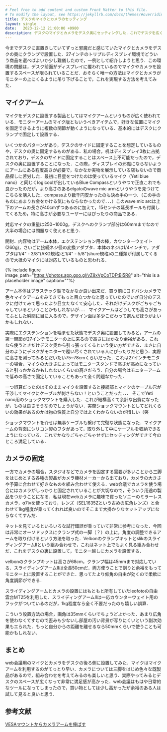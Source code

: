 ```yaml
---
# Feel free to add content and custom Front Matter to this file.
# To modify the layout, see https://jekyllrb.com/docs/themes/#overriding-theme-defaults
title: デスクのマイクとカメラのセッティング
layout: single
date:   2023-12-12 21:00:00 +0900
description: デスクのマイクとカメラをデスク奥にセッティングした．これでデスクを広く使うことができる．
---
```


今までデスクに直置きしていてずっと邪魔だと感じていたマイクとカメラをデスクの奥にクランプで設置した．27インチのトリプルディスプレイ環境でどういう商品を選べばよいか少し難儀したので，一例として紹介しようと思う．この環境の問題は，デスク前面がディスプレイに覆われているのでマイクやカメラを設置するスペースが限られていることだ．おそらく唯一の方法はマイクとカメラがモニターの上にくるように吊り下げることで，これを実現する方法を考えてみた．


## マイクアーム

マイクをデスクに設置する製品としてはマイクアームというものが広く使われている．モニターアームのマイク版ともいうべきアイテムで，好きな位置にマイクを固定できるように複数の関節が動くようになっている．基本的にはデスクにクランプで固定して設置する．

いくつかのパターンがあり，デスクのサイドに固定することを想定しているものや，デスクの奥に固定するものがある．私の場合，机はディスプレイ3枚に占拠されており，デスクのサイドに固定することはスペース上不可能だったので，デスクの奥に設置することになった．この際，ディスプレイの邪魔にならないようにアームにある程度高さが必要で，なかなか実物を展示している店もないので商品探しに苦労した．最初に目星をつけたのは使っているマイク（Yeti blue nano）と同じくlogicoolが出しているBlue Compassというやつで正直これでも良かったのだが，より高さのあるelgatoのwave mic armというやつを見つけてこちらを購入した．compassより数千円安かったのも決め手の一つ．（この手のものにあまりお金をかける気にもならなかったので．．．）このwave mic arcは上下のアームの長さが40cmずつあるのに加えて，15センチの延長ポールも付属してくるため，特に高さが必要なユーザーにはぴったりの商品である．

対応マイクの重量は250~1000g，デスクへのクランプ部分は60mmまでなので大半の場合には問題なく使えると思う．

開封．内容物はアーム本体，エクステンション用の棒，カウンターウェイト(260g)，さいごに接続ネジ径の変換アダプタ．本体のネジは1/4インチで，アダプタは1/4" - 3/8"(AKG規格)と1/4" - 5/8"(shure規格)の二種類が付属してくるので大抵のマイクには対応しているものと思われる．

{% include figure image_path="https://photos.app.goo.gl/vZ8xVpCoTDFtBi5R8" alt="this is a placeholder image" caption=""%}

アーム本体はプラスチック製でなかなか良い出来だ．買う前にヨドバシカメラで色々マイクアームをみてきてもっと目立つかなと思っていたのでいざ自分のデスクに付けてみて思ったより目立たなくて安心した．それだけデスクがごちゃごちゃしているということかもしれないが．．． マイクアームはどうしても高さがあってふとした瞬間に目に入るので，デザイン面は多少こだわって選んだほうがよいかもしれない．



実際にエクステンションを噛ませた状態でデスク奥に設置してみると，アームの第一関節が27インチモニターの上に来るので高さにはかなり余裕がある．これなら使うときだけデスク奥から引っ張ってくるという使い方ができる．まさに自分のようにデスクがモニターで覆い尽くされている人にぴったりだと思う．実際に高さを測ってみるとだいたい75~78cmくらいだった．これは27インチモニターの場合，マイクの大きさによってはモニタースタンドで高さが高めになっていると引っかかるかもしれないくらいの高さだろう．自分の場合はモニターアームで低めの高さで固定していることもあって全く問題なかった．


一つ誤算だったのはそのままマイクを設置すると接続部とマイクのケーブル穴が干渉してマイクにケーブルが刺さらない！ということだった．．． そこでYeti nano用のショックマウントを購入した．これが結構高くて余計な出費になったが，ものは良さそうなのでしょうがない．実際ショックマウントとしてどれくらいの効果があるのかは物の性質上自分ではよくわからないのが惜しい（笑


ショックマウントを介せば無事ケーブルも繋げて完璧な状態になった．マイクアームの背面にシリコン製のフタがあって，取り外して中にケーブルを収納できるようになっている．これでかなりごちゃごちゃせずにセッティングができて今のところ満足している．



## カメラの固定

一方でカメラの場合，スタジオなどでカメラを固定する需要が多いことから三脚をはじめとする各種の製品がカメラ機材メーカーから出ており，カメラの大きさや予算に合わせて好きなものを組み合わせて使える．web会議でカメラを使う場合にはカメラがしっかりと固定されていることが大切なので，そういう用途の製品をつかうことになる．私は現在webカメラに趣味で買ったソニーのミラーレスカメラ，α7ivを使っており，レンズ（SEL1635Zという古めの広角レンズ）と合わせて1kg程度が乗ってくれれば良いのでそこまで大掛かりなセットアップにならなくてすんだ．

ネットを見ているといろいろな試行錯誤が乗っていて非常に参考になった．今回は非常にオーソドックスにクランプ式の一脚（？）の上に，角度の調整できるアームを取り付けるという方法を取った．VelbonのクランプキットとslikのスライディングアームIIという組み合わせで，これはネット上でもよく見る組み合わせだ．これをデスクの裏に設置して，モニター越しにカメラを設置する．

velbonのクランプキットは高さが68cm，クランプ幅は45mmまで対応している．スライディングアームIIは全長50cmだ．両方使うことで割りと余裕をもってモニター上に設置することができた．思ってたより仰角の自由が効くので柔軟に角度調節ができる．


スライディングアームとカメラの設置にはもともと所有していたleofotoの自由雲台MT25を利用した．スライディングアームIIは一応カウンターウェイト用のフックがついているのだが，1kg程度なら全く不要だったのも嬉しい誤算．


こういう設置方法の場合，画角は35mmくらいでちょうどよかった．あまり広角を使わなくてすむので歪みも少ないし部屋の汚い背景が写りにくいという副次効果もエられた．もっと自分からの距離を離せるなら50mmくらいで使うことも可能かもしれない．


## まとめ

web会議用のマイクとカメラをデスクの後ろ側に設置してみた．マイクはマイクアームを利用するのがてっとり早い．カメラについては三脚をはじめ色々な既製品があるので，組み合わせを考えてみるのも楽しいと思う．実際やってみるとデスクのスペースが広くなって非常に満足感が高かった．web会議はもはや日常的なツールになってしまったので，買い物としては少し高かったが余裕のある人は試して見ると良いと思う．



## 参考文献


[VESAマウントからカメラアームを伸ばす](https://note.com/onthehead/n/nce9db1490196)